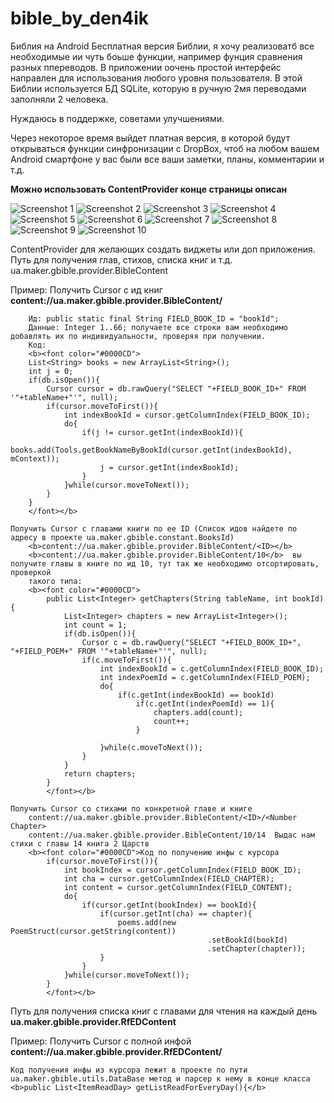 bible_by_den4ik
===============

Библия на Android
Бесплатная версия Библии, я хочу реализоватб все необходимые ии чуть боьше функции, например фунция сравнения разных ппереводов.
В приложении оочень простой интерфейс направлен для использования любого уровня пользователя.
В этой Библии используется БД SQLite, которую в ручную 2мя переводами заполняли 2 человека.

Нуждаюсь в поддержке, советами улучшениями.

Через некоторое время выйдет платная версия, в которой будут открываться функции синфронизации с DropBox, 
чтоб на любом вашем Android смартфоне у вас были все ваши заметки, планы, комментарии и т.д.

<b>Можно использовать ContentProvider  конце страницы описан</b>

<img src="http://i7.pixs.ru:/storage/0/2/8/Screenshot_2295865_10633028.png" alt="Screenshot 1"/>
<img src="http://i7.pixs.ru:/storage/0/3/1/Screenshot_3652500_10633031.png" alt="Screenshot 2"/>
<img src="http://i7.pixs.ru:/storage/0/3/3/Screenshot_6602533_10633033.png" alt="Screenshot 3"/>
<img src="http://i7.pixs.ru:/storage/0/3/5/Screenshot_9164020_10633035.png" alt="Screenshot 4"/>
<img src="http://i7.pixs.ru:/storage/0/3/7/Screenshot_6510172_10633037.png" alt="Screenshot 5"/>
<img src="http://i7.pixs.ru:/storage/0/3/8/Screenshot_4035385_10633038.png" alt="Screenshot 6"/>
<img src="http://i7.pixs.ru:/storage/0/4/1/Screenshot_6683648_10633041.png" alt="Screenshot 7"/>
<img src="http://i7.pixs.ru:/storage/0/4/4/Screenshot_8672038_10633044.png" alt="Screenshot 8"/>
<img src="http://i7.pixs.ru:/storage/0/4/5/Screenshot_6343591_10633045.png" alt="Screenshot 9"/>
<img src="http://i7.pixs.ru:/storage/0/4/6/Screenshot_3033145_10633046.png" alt="Screenshot 10"/>


ContentProvider для желающих создать виджеты или доп приложения.
Путь для получения глав, стихов, списка книг и т.д.
  ua.maker.gbible.provider.BibleContent

Пример:
	Получить Cursor с ид книг 
		<b>content://ua.maker.gbible.provider.BibleContent/ </b>
		
		Ид: public static final String FIELD_BOOK_ID = "bookId"; 
		Данные: Integer 1..66; получаете все строки вам необходимо добавлять их по индивидуальности, проверяя при получении.
		Код:
		<b><font color="#0000CD">
		List<String> books = new ArrayList<String>();
		int j = 0;
		if(db.isOpen()){
			Cursor cursor = db.rawQuery("SELECT "+FIELD_BOOK_ID+" FROM '"+tableName+"'", null);
			if(cursor.moveToFirst()){
				int indexBookId = cursor.getColumnIndex(FIELD_BOOK_ID);
				do{
					if(j != cursor.getInt(indexBookId)){
						books.add(Tools.getBookNameByBookId(cursor.getInt(indexBookId), mContext));
						j = cursor.getInt(indexBookId);
					}
				}while(cursor.moveToNext());
			}
		}
		</font></b>
	
	Получить Cursor с главами книги по ее ID (Список идов найдете по адресу в проекте ua.maker.gbible.constant.BooksId)
		<b>content://ua.maker.gbible.provider.BibleContent/<ID></b>
		<b>content://ua.maker.gbible.provider.BibleContent/10</b>  вы получите главы в книге по ид 10, тут так же необходимо отсортировать, проверкой
		такого типа:
		<b><font color="#0000CD">
			public List<Integer> getChapters(String tableName, int bookId){
				List<Integer> chapters = new ArrayList<Integer>();
				int count = 1;
				if(db.isOpen()){
					Cursor c = db.rawQuery("SELECT "+FIELD_BOOK_ID+", "+FIELD_POEM+" FROM '"+tableName+"'", null);
					if(c.moveToFirst()){
						int indexBookId = c.getColumnIndex(FIELD_BOOK_ID);
						int indexPoemId = c.getColumnIndex(FIELD_POEM);
						do{
							if(c.getInt(indexBookId) == bookId)
								if(c.getInt(indexPoemId) == 1){
									chapters.add(count);
									count++;
								}
							
						}while(c.moveToNext());
					}
				}		
				return chapters;
			}
			</font></b>
			
	Получить Cursor со стихами по конкретной главе и книге
		content://ua.maker.gbible.provider.BibleContent/<ID>/<Number Chapter>
		content://ua.maker.gbible.provider.BibleContent/10/14  Выдас нам стихи с главы 14 книга 2 Царств
		<b><font color="#0000CD">Код по получению инфы с курсора
			if(cursor.moveToFirst()){
				int bookIndex = cursor.getColumnIndex(FIELD_BOOK_ID);
				int cha = cursor.getColumnIndex(FIELD_CHAPTER);
				int content = cursor.getColumnIndex(FIELD_CONTENT);
				do{
					if(cursor.getInt(bookIndex) == bookId){
						if(cursor.getInt(cha) == chapter){
							poems.add(new PoemStruct(cursor.getString(content))
												.setBookId(bookId)
												.setChapter(chapter));
						}
					}
				}while(cursor.moveToNext());
			}
			</font></b>
			
Путь для получения списка книг с главами для чтения на каждый день
	<b>ua.maker.gbible.provider.RfEDContent</b>
	
Пример:
	Получить Cursor с полной инфой
	<b>content://ua.maker.gbible.provider.RfEDContent/</b>
	
	Код получения инфы из курсора лежит в проекте по пути ua.maker.gbible.utils.DataBase метод и парсер к нему в конце класса <b>public List<ItemReadDay> getListReadForEveryDay(){</b>
	